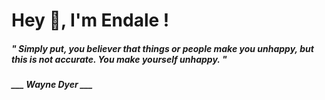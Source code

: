 <h1 title="head"> Hey 👋, I'm Endale !</h1>

**<h5><i>" Simply put, you believer that things or people make you unhappy, but this is not accurate. You make yourself unhappy. "</i></h5>**

*<b>___ Wayne Dyer ___</b>*

